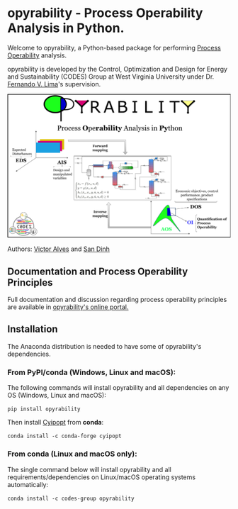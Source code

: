 # opyrability - Process Operability Analysis in Python.

Welcome to opyrability, a Python-based package for performing [Process Operability](https://www.sciencedirect.com/science/article/pii/S1474667017338028) analysis.

opyrability is developed by the Control, Optimization and Design for Energy and Sustainability (CODES) Group at West Virginia University under Dr. [Fernando V. Lima](https://fernandolima.faculty.wvu.edu/)'s supervision.

![](/docs/opyrability_overview.png)

Authors:
[Victor Alves](https://github.com/victoraalves) and [San Dinh](https://github.com/sanqdinh)

## Documentation and Process Operability Principles

Full documentation and discussion regarding process operability principles are available in [opyrability's online portal.](https://codes-group.github.io/opyrability/)

## Installation

The Anaconda distribution is needed to have some of opyrability's dependencies.

### From PyPI/conda (Windows, Linux and macOS):

The following commands will install opyrability and all dependencies on any OS (Windows, Linux and macOS):

```console
pip install opyrability
```

Then install [Cyipopt](https://github.com/mechmotum/cyipopt) from **conda**:

```console
conda install -c conda-forge cyipopt
```

### From conda (Linux and macOS only):

The single command below will install opyrability and all requirements/dependencies on Linux/macOS  operating systems automatically:

```console
conda install -c codes-group opyrability
```


